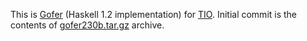 This is [Gofer](https://en.wikipedia.org/wiki/Gofer_(programming_language)) (Haskell 1.2 implementation) for [TIO](https://tio.run).
Initial commit is the contents of [gofer230b.tar.gz](http://web.cecs.pdx.edu/~mpj/goferarc/gofer230b.tar.gz) archive.